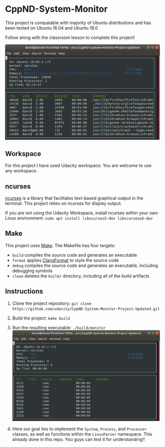 # CppND-System-Monitor

This project is compatable with majority of Ubuntu distributions and has been tested on Ubuntu 16.04 and Ubuntu 18.0

Follow along with the classroom lesson to complete this project!

![System Monitor](images/monitor.png)

##  Workspace
For this project I have used Udacity workspace. You are welcome to use any workspace. 


## ncurses
[ncurses](https://www.gnu.org/software/ncurses/) is a library that facilitates text-based graphical output in the terminal. This project relies on ncurses for display output.

If you are not using the Udacity Workspace, install ncurses within your own Linux environment: `sudo apt install libncurses5-dev libncursesw5-dev`

## Make
This project uses [Make](https://www.gnu.org/software/make/). The Makefile has four targets:
* `build` compiles the source code and generates an executable
* `format` applies [ClangFormat](https://clang.llvm.org/docs/ClangFormat.html) to style the source code
* `debug` compiles the source code and generates an executable, including debugging symbols
* `clean` deletes the `build/` directory, including all of the build artifacts

## Instructions

1. Clone the project repository: `git clone https://github.com/udacity/CppND-System-Monitor-Project-Updated.git`

2. Build the project: `make build`

3. Run the resulting executable: `./build/monitor`
![Starting System Monitor](images/starting_monitor.png)

4. Here our goal lies to implement the `System`, `Process`, and `Processor` classes, as well as functions within the `LinuxParser` namespace. This already done in this repo. You guys can test it for understanding!!
